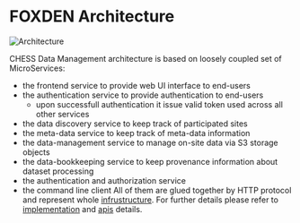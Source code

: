 # FOXDEN Architecture
![Architecture](/images/Architecture.png)

CHESS Data Management architecture is based on loosely coupled set of MicroServices:
- the frontend service to provide web UI interface to end-users
- the authentication service to provide authentication to end-users
  - upon successfull authentication it issue valid token used across all other
    services
- the data discovery service to keep track of participated sites
- the meta-data service to keep track of meta-data information
- the data-management service to manage on-site data via S3 storage objects
- the data-bookkeeping service to keep provenance information about dataset
  processing
- the authentication and authorization service
- the command line client
All of them are glued together by HTTP protocol and represent whole
[infrustructure](/docs/infrastructure.md).
For further details please refer to [implementation](/docs/implementation.md)
and [apis](/docs/apis.md) details.
